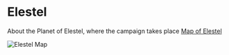 <!-- TITLE: Elestel -->
<!-- SUBTITLE: A quick summary of Elestel -->

# Elestel
About the Planet of Elestel, where the campaign takes place
[Map of Elestel](https://drive.google.com/file/d/1WeffvyFb3hq9hYSGaXTXND_nTgdsHuVk/view?usp=sharing)

![Elestel Map](https://flic.kr/p/TaFj7Q)


